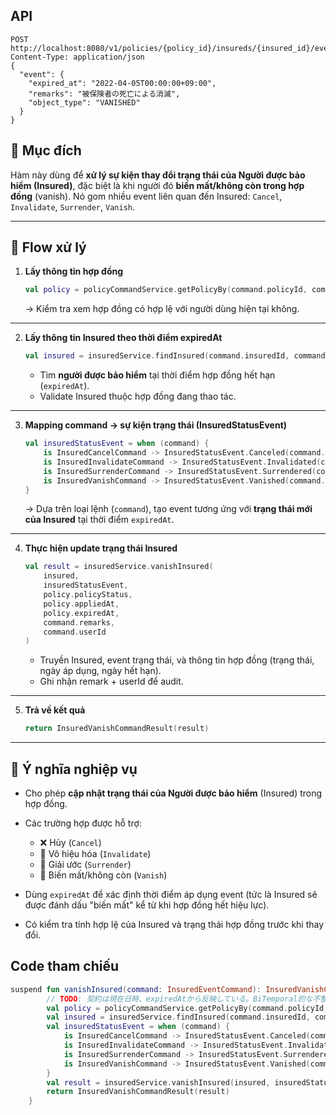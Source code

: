 ## API
```shell
POST http://localhost:8080/v1/policies/{policy_id}/insureds/{insured_id}/events
Content-Type: application/json
{
  "event": {
    "expired_at": "2022-04-05T00:00:00+09:00",
    "remarks": "被保険者の死亡による消滅",
    "object_type": "VANISHED"
  }
}
```

## 📌 Mục đích

Hàm này dùng để **xử lý sự kiện thay đổi trạng thái của Người được bảo hiểm (Insured)**, đặc biệt là khi người đó **biến mất/không còn trong hợp đồng** (vanish).
Nó gom nhiều event liên quan đến Insured: `Cancel`, `Invalidate`, `Surrender`, `Vanish`.

---

## 📌 Flow xử lý

1. **Lấy thông tin hợp đồng**

   ```kotlin
   val policy = policyCommandService.getPolicyBy(command.policyId, command.userId)
   ```

   → Kiểm tra xem hợp đồng có hợp lệ với người dùng hiện tại không.

---

2. **Lấy thông tin Insured theo thời điểm expiredAt**

   ```kotlin
   val insured = insuredService.findInsured(command.insuredId, command.expiredAt).validate(command.policyId)
   ```

    * Tìm **người được bảo hiểm** tại thời điểm hợp đồng hết hạn (`expiredAt`).
    * Validate Insured thuộc hợp đồng đang thao tác.

---

3. **Mapping command → sự kiện trạng thái (InsuredStatusEvent)**

   ```kotlin
   val insuredStatusEvent = when (command) {
       is InsuredCancelCommand -> InsuredStatusEvent.Canceled(command.expiredAt)
       is InsuredInvalidateCommand -> InsuredStatusEvent.Invalidated(command.expiredAt)
       is InsuredSurrenderCommand -> InsuredStatusEvent.Surrendered(command.expiredAt)
       is InsuredVanishCommand -> InsuredStatusEvent.Vanished(command.expiredAt)
   }
   ```

   → Dựa trên loại lệnh (`command`), tạo event tương ứng với **trạng thái mới của Insured** tại thời điểm `expiredAt`.

---

4. **Thực hiện update trạng thái Insured**

   ```kotlin
   val result = insuredService.vanishInsured(
       insured,
       insuredStatusEvent,
       policy.policyStatus,
       policy.appliedAt,
       policy.expiredAt,
       command.remarks,
       command.userId
   )
   ```

    * Truyền Insured, event trạng thái, và thông tin hợp đồng (trạng thái, ngày áp dụng, ngày hết hạn).
    * Ghi nhận remark + userId để audit.

---

5. **Trả về kết quả**

   ```kotlin
   return InsuredVanishCommandResult(result)
   ```

---

## 📌 Ý nghĩa nghiệp vụ

* Cho phép **cập nhật trạng thái của Người được bảo hiểm** (Insured) trong hợp đồng.
* Các trường hợp được hỗ trợ:

    * ❌ Hủy (`Cancel`)
    * 🚫 Vô hiệu hóa (`Invalidate`)
    * 🏦 Giải ước (`Surrender`)
    * 👻 Biến mất/không còn (`Vanish`)
* Dùng `expiredAt` để xác định thời điểm áp dụng event (tức là Insured sẽ được đánh dấu "biến mất" kể từ khi hợp đồng hết hiệu lực).
* Có kiểm tra tính hợp lệ của Insured và trạng thái hợp đồng trước khi thay đổi.

## Code tham chiếu
```kotlin
suspend fun vanishInsured(command: InsuredEventCommand): InsuredVanishCommandResult {
        // TODO: 契約は現在日時、expiredAtから反映している。BiTemporal的な不整合が想定されるため複雑な変更ケースでバグるかも
        val policy = policyCommandService.getPolicyBy(command.policyId, command.userId)
        val insured = insuredService.findInsured(command.insuredId, command.expiredAt).validate(command.policyId)
        val insuredStatusEvent = when (command) {
            is InsuredCancelCommand -> InsuredStatusEvent.Canceled(command.expiredAt)
            is InsuredInvalidateCommand -> InsuredStatusEvent.Invalidated(command.expiredAt)
            is InsuredSurrenderCommand -> InsuredStatusEvent.Surrendered(command.expiredAt)
            is InsuredVanishCommand -> InsuredStatusEvent.Vanished(command.expiredAt)
        }
        val result = insuredService.vanishInsured(insured, insuredStatusEvent, policy.policyStatus, policy.appliedAt, policy.expiredAt, command.remarks, command.userId)
        return InsuredVanishCommandResult(result)
    }
```